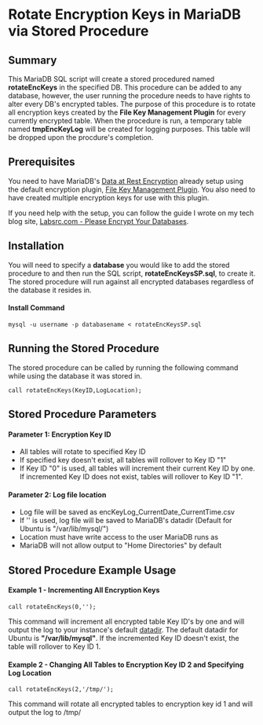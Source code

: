 # Rotate Encryption Keys in MariaDB via Stored Procedure

## Summary
This MariaDB SQL script will create a stored procedured named **rotateEncKeys** in the specified DB.  This procedure can be added to any database, however, the user running the procedure needs to have rights to alter every DB's encrypted tables.  The purpose of this procedure is to rotate all encryption keys created by the **File Key Management Plugin** for every currently encrypted table.  When the procedure is run, a temporary table named **tmpEncKeyLog** will be created for logging purposes.  This table will be dropped upon the procdure's completion.


## Prerequisites
You need to have MariaDB's [Data at Rest Encryption](https://mariadb.com/kb/en/library/data-at-rest-encryption/) already setup using the default encryption plugin, [File Key Management Plugin](https://mariadb.com/kb/en/library/file-key-management-encryption-plugin/).  You also need to have created multiple encryption keys for use with this plugin.

If you need help with the setup, you can follow the guide I wrote on my tech blog site, [Labsrc.com - Please Encrypt Your Databases](https://www.labsrc.com/please-encrypt-your-databases-mariadb/).


## Installation
You will need to specify a **database** you would like to add the stored procedure to and then run the SQL script, **rotateEncKeysSP.sql**, to create it.  The stored procedure will run against all encrypted databases regardless of the database it resides in.
#### Install Command
```
mysql -u username -p databasename < rotateEncKeysSP.sql
```

## Running the Stored Procedure
The stored procedure can be called by running the following command while using the database it was stored in.
```
call rotateEncKeys(KeyID,LogLocation);
```


## Stored Procedure Parameters
#### Parameter 1: Encryption Key ID
   - All tables will rotate to specified Key ID
   - If specified key doesn't exist, all tables will rollover to Key ID "1"
   - If Key ID "0" is used, all tables will increment their current Key ID by one. If incremented Key ID does not exist, tables will rollover to Key ID "1".
#### Parameter 2: Log file location
   - Log file will be saved as encKeyLog_CurrentDate_CurrentTime.csv
   - If '' is used, log file will be saved to MariaDB's datadir (Default for Ubuntu is "/var/lib/mysql/")
   - Location must have write access to the user MariaDB runs as
   - MariaDB will not allow output to "Home Directories" by default


## Stored Procedure Example Usage
#### Example 1 - Incrementing All Encryption Keys
```
call rotateEncKeys(0,'');
```
This command will increment all encrypted table Key ID's by one and will output the log to your instance's default [datadir](https://mariadb.com/kb/en/library/server-system-variables/#datadir).  The default datadir for Ubuntu is **"/var/lib/mysql"**.  If the incremented Key ID doesn't exist, the table will rollover to Key ID 1.

#### Example 2 - Changing All Tables to Encryption Key ID 2 and Specifying Log Location
```
call rotateEncKeys(2,'/tmp/');
```
This command will rotate all encrypted tables to encryption key id 1 and will output the log to /tmp/
